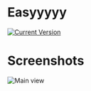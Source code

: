 # Easyyyyy
[![Current Version](https://img.shields.io/badge/version-1.0.1.1-blue.svg)](https://github.com/mentolaass/Easyyyyy)

# Screenshots
![Main view](https://i.imgur.com/edPkhrs.png)
